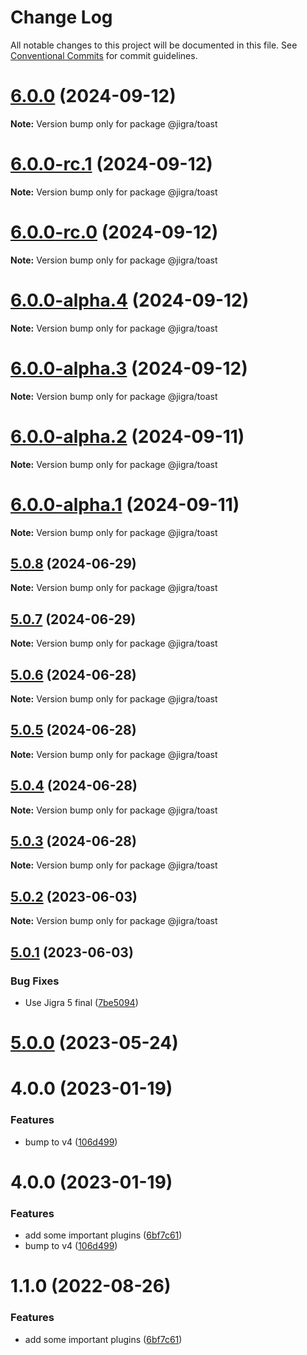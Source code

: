# Change Log

All notable changes to this project will be documented in this file.
See [Conventional Commits](https://conventionalcommits.org) for commit guidelines.

# [6.0.0](https://github.com/familyjs/jigra-plugins/compare/@jigra/toast@6.0.0-rc.1...@jigra/toast@6.0.0) (2024-09-12)

**Note:** Version bump only for package @jigra/toast

# [6.0.0-rc.1](https://github.com/familyjs/jigra-plugins/compare/@jigra/toast@6.0.0-rc.0...@jigra/toast@6.0.0-rc.1) (2024-09-12)

**Note:** Version bump only for package @jigra/toast

# [6.0.0-rc.0](https://github.com/familyjs/jigra-plugins/compare/@jigra/toast@6.0.0-alpha.4...@jigra/toast@6.0.0-rc.0) (2024-09-12)

**Note:** Version bump only for package @jigra/toast

# [6.0.0-alpha.4](https://github.com/familyjs/jigra-plugins/compare/@jigra/toast@6.0.0-alpha.3...@jigra/toast@6.0.0-alpha.4) (2024-09-12)

**Note:** Version bump only for package @jigra/toast

# [6.0.0-alpha.3](https://github.com/familyjs/jigra-plugins/compare/@jigra/toast@6.0.0-alpha.2...@jigra/toast@6.0.0-alpha.3) (2024-09-12)

**Note:** Version bump only for package @jigra/toast

# [6.0.0-alpha.2](https://github.com/familyjs/jigra-plugins/compare/@jigra/toast@6.0.0-alpha.1...@jigra/toast@6.0.0-alpha.2) (2024-09-11)

**Note:** Version bump only for package @jigra/toast

# [6.0.0-alpha.1](https://github.com/familyjs/jigra-plugins/compare/@jigra/toast@5.0.8...@jigra/toast@6.0.0-alpha.1) (2024-09-11)

**Note:** Version bump only for package @jigra/toast

## [5.0.8](https://github.com/familyjs/jigra-plugins/compare/@jigra/toast@5.0.7...@jigra/toast@5.0.8) (2024-06-29)

**Note:** Version bump only for package @jigra/toast

## [5.0.7](https://github.com/familyjs/jigra-plugins/compare/@jigra/toast@5.0.6...@jigra/toast@5.0.7) (2024-06-29)

**Note:** Version bump only for package @jigra/toast

## [5.0.6](https://github.com/familyjs/jigra-plugins/compare/@jigra/toast@5.0.5...@jigra/toast@5.0.6) (2024-06-28)

**Note:** Version bump only for package @jigra/toast

## [5.0.5](https://github.com/familyjs/jigra-plugins/compare/@jigra/toast@5.0.4...@jigra/toast@5.0.5) (2024-06-28)

**Note:** Version bump only for package @jigra/toast

## [5.0.4](https://github.com/familyjs/jigra-plugins/compare/@jigra/toast@5.0.3...@jigra/toast@5.0.4) (2024-06-28)

**Note:** Version bump only for package @jigra/toast

## [5.0.3](https://github.com/familyjs/jigra-plugins/compare/@jigra/toast@5.0.2...@jigra/toast@5.0.3) (2024-06-28)

**Note:** Version bump only for package @jigra/toast

## [5.0.2](https://github.com/familyjs/jigra-plugins/compare/@jigra/toast@5.0.1...@jigra/toast@5.0.2) (2023-06-03)

**Note:** Version bump only for package @jigra/toast

## [5.0.1](https://github.com/familyjs/jigra-plugins/compare/@jigra/toast@5.0.0...@jigra/toast@5.0.1) (2023-06-03)

### Bug Fixes

- Use Jigra 5 final ([7be5094](https://github.com/familyjs/jigra-plugins/commit/7be509425c5cc9f21b1f9e78794b2c6b76ca7702))

# [5.0.0](https://github.com/familyjs/jigra-plugins/compare/@jigra/toast@1.1.0...@jigra/toast@5.0.0) (2023-05-24)

# 4.0.0 (2023-01-19)

### Features

- bump to v4 ([106d499](https://github.com/familyjs/jigra-plugins/commit/106d49991e82a0505a82571530b73fcda020e7e4))

# 4.0.0 (2023-01-19)

### Features

- add some important plugins ([6bf7c61](https://github.com/navify/jigra-plugins/commit/6bf7c61ba5ad99cf0474cb2cc9599d0f8fedeb45))
- bump to v4 ([106d499](https://github.com/navify/jigra-plugins/commit/106d49991e82a0505a82571530b73fcda020e7e4))

# 1.1.0 (2022-08-26)

### Features

- add some important plugins ([6bf7c61](https://github.com/navify/jigra-plugins/commit/6bf7c61ba5ad99cf0474cb2cc9599d0f8fedeb45))
